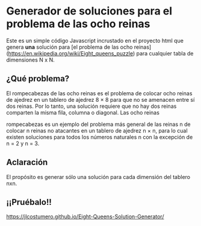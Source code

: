 # Generador de soluciones para el problema de las ocho reinas

Este es un simple código Javascript incrustado en el proyecto html que genera <b>una</b> solución para [el problema de las ocho reinas] (https://en.wikipedia.org/wiki/Eight_queens_puzzle) para cualquier tabla de dimensiones N x N.


## ¿Qué problema?

El rompecabezas de las ocho reinas es el problema de colocar ocho reinas de ajedrez en un tablero de ajedrez 8 × 8 para que no se amenacen entre sí dos reinas. Por lo tanto, una solución requiere que no hay dos reinas comparten la misma fila, columna o diagonal. Las ocho reinas

rompecabezas es un ejemplo del problema más general de las reinas n de colocar n reinas no atacantes en un tablero de ajedrez n × n, para lo cual existen soluciones para todos los números naturales n con la excepción de n = 2 y n = 3.


## Aclaración

El propósito es generar sólo una solución para cada dimensión del tablero nxn.

## ¡¡Pruébalo!!

https://jlcostumero.github.io/Eight-Queens-Solution-Generator/
